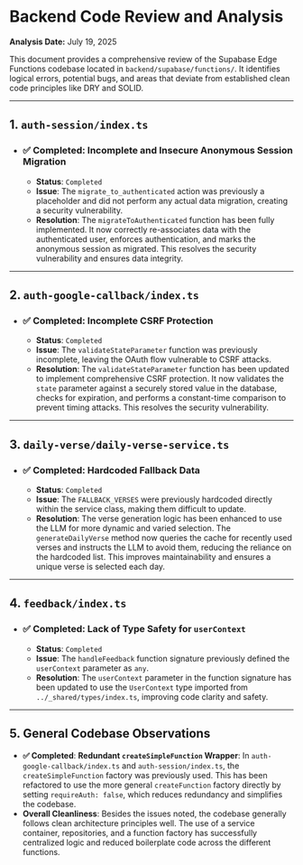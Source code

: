 # Backend Code Review and Analysis

**Analysis Date:** July 19, 2025

This document provides a comprehensive review of the Supabase Edge Functions codebase located in `backend/supabase/functions/`. It identifies logical errors, potential bugs, and areas that deviate from established clean code principles like DRY and SOLID.

---

## 1. `auth-session/index.ts`

-   ### ✅ **Completed**: Incomplete and Insecure Anonymous Session Migration
    -   **Status**: `Completed`
    -   **Issue**: The `migrate_to_authenticated` action was previously a placeholder and did not perform any actual data migration, creating a security vulnerability.
    -   **Resolution**: The `migrateToAuthenticated` function has been fully implemented. It now correctly re-associates data with the authenticated user, enforces authentication, and marks the anonymous session as migrated. This resolves the security vulnerability and ensures data integrity.

---

## 2. `auth-google-callback/index.ts`

-   ### ✅ **Completed**: Incomplete CSRF Protection
    -   **Status**: `Completed`
    -   **Issue**: The `validateStateParameter` function was previously incomplete, leaving the OAuth flow vulnerable to CSRF attacks.
    -   **Resolution**: The `validateStateParameter` function has been updated to implement comprehensive CSRF protection. It now validates the `state` parameter against a securely stored value in the database, checks for expiration, and performs a constant-time comparison to prevent timing attacks. This resolves the security vulnerability.

---

## 3. `daily-verse/daily-verse-service.ts`

-   ### ✅ **Completed**: Hardcoded Fallback Data
    -   **Status**: `Completed`
    -   **Issue**: The `FALLBACK_VERSES` were previously hardcoded directly within the service class, making them difficult to update.
    -   **Resolution**: The verse generation logic has been enhanced to use the LLM for more dynamic and varied selection. The `generateDailyVerse` method now queries the cache for recently used verses and instructs the LLM to avoid them, reducing the reliance on the hardcoded list. This improves maintainability and ensures a unique verse is selected each day.

---

## 4. `feedback/index.ts`

-   ### ✅ **Completed**: Lack of Type Safety for `userContext`
    -   **Status**: `Completed`
    -   **Issue**: The `handleFeedback` function signature previously defined the `userContext` parameter as `any`.
    -   **Resolution**: The `userContext` parameter in the function signature has been updated to use the `UserContext` type imported from `../_shared/types/index.ts`, improving code clarity and safety.

---

## 5. General Codebase Observations

-   **✅ Completed**: **Redundant `createSimpleFunction` Wrapper**: In `auth-google-callback/index.ts` and `auth-session/index.ts`, the `createSimpleFunction` factory was previously used. This has been refactored to use the more general `createFunction` factory directly by setting `requireAuth: false`, which reduces redundancy and simplifies the codebase.
-   **Overall Cleanliness**: Besides the issues noted, the codebase generally follows clean architecture principles well. The use of a service container, repositories, and a function factory has successfully centralized logic and reduced boilerplate code across the different functions.
